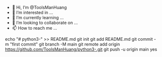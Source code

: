 - 👋 Hi, I’m @ToolsManHuang
- 👀 I’m interested in ...
- 🌱 I’m currently learning ...
- 💞️ I’m looking to collaborate on ...
- 📫 How to reach me ...

<!---
ToolsManHuang/ToolsManHuang is a ✨ special ✨ repository because its `README.md` (this file) appears on your GitHub profile.
You can click the Preview link to take a look at your changes.
--->
echo "# python3-" >> README.md
git init
git add README.md
git commit -m "first commit"
git branch -M main
git remote add origin https://github.com/ToolsManHuang/python3-.git
git push -u origin main
yes

